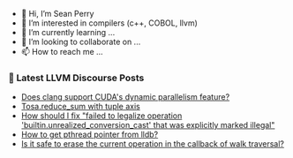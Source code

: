 - 👋 Hi, I’m Sean Perry
- 👀 I’m interested in compilers (c++, COBOL, llvm)
- 🌱 I’m currently learning ...
- 💞️ I’m looking to collaborate on ...
- 📫 How to reach me ...

<!---
s66perry/s66perry is a ✨ special ✨ repository because its `README.md` (this file) appears on your GitHub profile.
You can click the Preview link to take a look at your changes.
--->
### 📕 Latest LLVM Discourse Posts

<!-- DISCOURSE-LLVM:START -->
- [Does clang support CUDA&#39;s dynamic parallelism feature?](https://discourse.llvm.org/t/does-clang-support-cudas-dynamic-parallelism-feature/68373#post_4)
- [Tosa.reduce_sum with tuple axis](https://discourse.llvm.org/t/tosa-reduce-sum-with-tuple-axis/70518#post_3)
- [How should I fix &quot;failed to legalize operation &#39;builtin.unrealized_conversion_cast&#39; that was explicitly marked illegal&quot;](https://discourse.llvm.org/t/how-should-i-fix-failed-to-legalize-operation-builtin-unrealized-conversion-cast-that-was-explicitly-marked-illegal/70529#post_3)
- [How to get pthread pointer from lldb?](https://discourse.llvm.org/t/how-to-get-pthread-pointer-from-lldb/70542#post_1)
- [Is it safe to erase the current operation in the callback of walk traversal?](https://discourse.llvm.org/t/is-it-safe-to-erase-the-current-operation-in-the-callback-of-walk-traversal/70523#post_3)
<!-- DISCOURSE-LLVM:END -->
